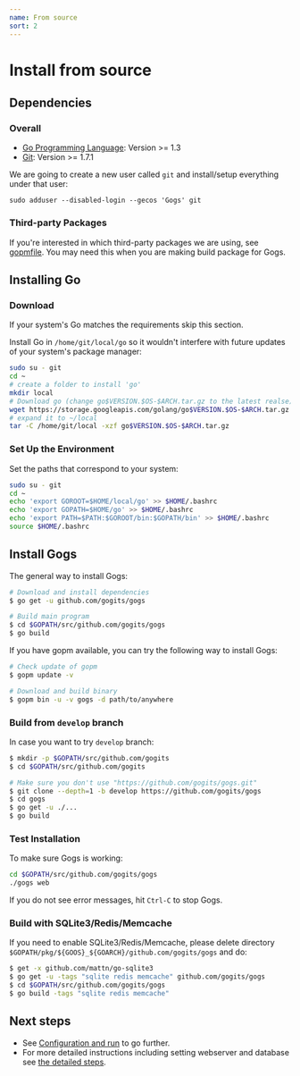 ```yaml
---
name: From source
sort: 2
---
```


# Install from source

## Dependencies

### Overall

- [Go Programming Language](http://golang.org): Version >= 1.3
- [Git](http://git-scm.com): Version >= 1.7.1

We are going to create a new user called `git` and install/setup everything under that user:

`sudo adduser --disabled-login --gecos 'Gogs' git`

### Third-party Packages

If you're interested in which third-party packages we are using, see [gopmfile](https://github.com/gogits/gogs/blob/master/.gopmfile). You may need this when you are making build package for Gogs.

## Installing Go

### Download

If your system's Go matches the requirements skip this section.

Install Go in `/home/git/local/go` so it wouldn't interfere with future updates of your system's package manager:

```bash
sudo su - git
cd ~
# create a folder to install 'go'
mkdir local
# Download go (change go$VERSION.$OS-$ARCH.tar.gz to the latest realse)
wget https://storage.googleapis.com/golang/go$VERSION.$OS-$ARCH.tar.gz
# expand it to ~/local
tar -C /home/git/local -xzf go$VERSION.$OS-$ARCH.tar.gz
```

### Set Up the Environment

Set the paths that correspond to your system:

```bash
sudo su - git
cd ~
echo 'export GOROOT=$HOME/local/go' >> $HOME/.bashrc
echo 'export GOPATH=$HOME/go' >> $HOME/.bashrc
echo 'export PATH=$PATH:$GOROOT/bin:$GOPATH/bin' >> $HOME/.bashrc
source $HOME/.bashrc
```

## Install Gogs

The general way to install Gogs:

```bash
# Download and install dependencies
$ go get -u github.com/gogits/gogs

# Build main program
$ cd $GOPATH/src/github.com/gogits/gogs
$ go build
```

If you have gopm available, you can try the following way to install Gogs:

```bash
# Check update of gopm
$ gopm update -v

# Download and build binary
$ gopm bin -u -v gogs -d path/to/anywhere
```

### Build from `develop` branch

In case you want to try `develop` branch:

```bash
$ mkdir -p $GOPATH/src/github.com/gogits
$ cd $GOPATH/src/github.com/gogits

# Make sure you don't use "https://github.com/gogits/gogs.git"
$ git clone --depth=1 -b develop https://github.com/gogits/gogs
$ cd gogs
$ go get -u ./...
$ go build
```

### Test Installation

To make sure Gogs is working:

```bash
cd $GOPATH/src/github.com/gogits/gogs
./gogs web
```

If you do not see error messages, hit `Ctrl-C` to stop Gogs.

### Build with SQLite3/Redis/Memcache

If you need to enable SQLite3/Redis/Memcache, please delete directory `$GOPATH/pkg/${GOOS}_${GOARCH}/github.com/gogits/gogs` and do:

```bash
$ get -x github.com/mattn/go-sqlite3
$ go get -u -tags "sqlite redis memcache" github.com/gogits/gogs
$ cd $GOPATH/src/github.com/gogits/gogs
$ go build -tags "sqlite redis memcache"
```

## Next steps

- See [Configuration and run](/docs/installation/configuration_and_run) to go further.
- For more detailed instructions including setting webserver and database see [the detailed steps](/docs/advanced/configuration_for_source_builds).

